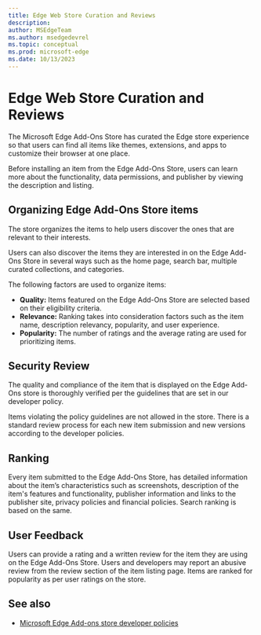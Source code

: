 ```yaml
---
title: Edge Web Store Curation and Reviews
description: 
author: MSEdgeTeam
ms.author: msedgedevrel
ms.topic: conceptual
ms.prod: microsoft-edge
ms.date: 10/13/2023
---
```

# Edge Web Store Curation and Reviews

The Microsoft Edge Add-Ons Store has curated the Edge store experience so that users can find all items like themes, extensions, and apps to customize their browser at one place.

Before installing an item from the Edge Add-Ons Store, users can learn more about the functionality, data permissions, and publisher by viewing the description and listing.


<!-- ====================================================================== -->
## Organizing Edge Add-Ons Store items

The store organizes the items to help users discover the ones that are relevant to their interests.

Users can also discover the items they are interested in on the Edge Add-Ons Store in several ways such as the home page, search bar, multiple curated collections, and categories.

The following factors are used to organize items:
* **Quality:** Items featured on the Edge Add-Ons Store are selected based on their eligibility criteria.
* **Relevance:** Ranking takes into consideration factors such as the item name, description relevancy, popularity, and user experience.
* **Popularity:** The number of ratings and the average rating are used for prioritizing items.


<!-- ====================================================================== -->
## Security Review

The quality and compliance of the item that is displayed on the Edge Add-Ons store is thoroughly verified per the guidelines that are set in our developer policy.

Items violating the policy guidelines are not allowed in the store. There is a standard review process for each new item submission and new versions according to the developer policies.


<!-- ====================================================================== -->
## Ranking

Every item submitted to the Edge Add-Ons Store, has detailed information about the item’s characteristics such as screenshots, description of the item's features and functionality, publisher information and links to the publisher site, privacy policies and financial policies. Search ranking is based on the same.


<!-- ====================================================================== -->
## User Feedback

Users can provide a rating and a written review for the item they are using on the Edge Add-Ons Store. Users and developers may report an abusive review from the review section of the item listing page. Items are ranked for popularity as per user ratings on the store.


<!-- ====================================================================== -->
## See also

* [Microsoft Edge Add-ons store developer policies](https://learn.microsoft.com/en-us/microsoft-edge/extensions-chromium/store-policies/developer-policies)
